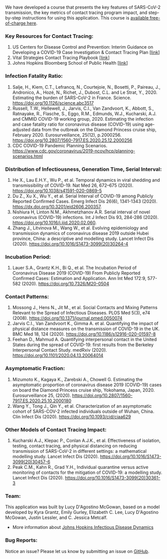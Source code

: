 We have developed a course that presents the key features of SARS-CoV-2 transmission, the key metrics of contact tracing program impact, and step-by-step instructions for using this application. This course is [available free-of-charge here](https://coursera.org/share/23994d39b121158bafd9b2203947fcc6).

### Key Resources for Contact Tracing:

1. US Centers for Disease Control and Prevention: Interim Guidance on Developing a COVID-19 Case Investigation & Contact Tracing Plan [[link](https://www.cdc.gov/coronavirus/2019-ncov/php/contact-tracing/contact-tracing-plan/overview.html)]
2. Vital Strategies Contact Tracing Playbook [[link](https://contacttracingplaybook.resolvetosavelives.org/)]
3. Johns Hopkins Bloomberg School of Public Health [[link](www.jhsph.edu/practice/covid-19-resources/)]

### Infection Fatality Ratio:

1. Salje, H., Kiem, C.T., Lefrancq, N., Courtejoie, N., Bosetti, P., Paireau, J., Andronico, A., Hozé, N., Richet, J., Dubost, C.L. and Le Strat, Y., 2020. Estimating the burden of SARS-CoV-2 in France. Science. https://doi.org/10.1126/science.abc3517  
2. Russell, T.W., Hellewell, J., Jarvis, C.I., Van Zandvoort, K., Abbott, S., Ratnayake, R., Flasche, S., Eggo, R.M., Edmunds, W.J., Kucharski, A.J. and CMMID COVID-19 working group, 2020. Estimating the infection and case fatality ratio for coronavirus disease (COVID-19) using age-adjusted data from the outbreak on the Diamond Princess cruise ship, February 2020. Eurosurveillance, 25(12), p.2000256. https://doi.org/10.2807/1560-7917.ES.2020.25.12.2000256  
3. CDC COVID-19 Pandemic Planning Scenarios. https://www.cdc.gov/coronavirus/2019-ncov/hcp/planning-scenarios.html

### Distribution of Infectiousness, Generation Time, Serial Interval:

1. He X., Lau E.H.Y., Wu P., et al. Temporal dynamics in viral shedding and transmissibility of COVID-19. Nat Med 26, 672–675 (2020). https://doi.org/10.1038/s41591-020-0869-5
2. Du Z., Xu X., Wu Y., et al. Serial Interval of COVID-19 among Publicly Reported Confirmed Cases. Emerg Infect Dis 26(6), 1341-1343 (2020). https://dx.doi.org/10.3201/eid2606.200357.
3. Nishiura H, Linton N.M., Akhmetzhanov A.R. Serial interval of novel coronavirus (COVID-19) infections. Int J Infect Dis 93, 284-286 (2020). https://doi.org/10.1016/j.ijid.2020.02.060.
4. Zhang J., Litvinova M., Wang W., et al. Evolving epidemiology and transmission dynamics of
coronavirus disease 2019 outside Hubei province, China: a descriptive and modelling study. Lancet Infect Dis (2020). https://doi.org/10.1016/S1473-3099(20)30264-4

### Incubation Period:

1. Lauer S.A., Grantz K.H., Bi Q., et al. The Incubation Period of Coronavirus Disease 2019 (COVID-19) From Publicly Reported Confirmed Cases: Estimation and Application. Ann Int Med 172:9, 577-582 (2020). https://doi.org/10.7326/M20-0504

### Contact Patterns:

1. Mossong J., Hens N., Jit M., et al. Social Contacts and Mixing Patterns Relevant to the Spread of Infectious Diseases. PLOS Med 5(3), e74 (2008). https://doi.org/10.1371/journal.pmed.0050074
2. Jarvis C.I., Van Zandvoort K., Gimma A. et al. Quantifying the impact of physical distance measures on the transmission of COVID-19 in the UK. BMC Med 18, 124 (2020). https://doi.org/10.1186/s12916-020-01597-8
3. Feehan D., Mahmud A. Quantifying interpersonal contact in the United States during the spread of COVID-19: first results from the Berkeley Interpersonal Contact Study. medRxiv (2020). https://doi.org/10.1101/2020.04.13.20064014

### Asymptomatic Fraction:

1. Mizumoto K., Kagaya K., Zarebski A., Chowell G. Estimating the asymptomatic proportion of coronavirus disease 2019 (COVID-19) cases on board the Diamond Princess cruise ship, Yokohama, Japan, 2020. Eurosurveillance 25, (2020). https://doi.org/10.2807/1560-7917.ES.2020.25.10.2000180
2. Wang Y., Tong J., Qin Y., et al. Characterization of an asymptomatic cohort of SARS-COV-2 infected individuals outside of Wuhan, China. Clin Infect Dis (2020). https://doi.org/10.1093/cid/ciaa629

### Other Models of Contact Tracing Impact:

1. Kucharski A.J., Klepac P., Conlan A.J.K., et al. Effectiveness of isolation, testing, contact tracing, and physical distancing on reducing transmission of SARS-CoV-2 in different settings: a mathematical modelling study. Lancet Infect Dis (2020). https://doi.org/10.1016/S1473-3099(20)30457-6
2. Peak C.M., Kahn R., Grad Y.H., Individual quarantine versus active monitoring of contacts
for the mitigation of COVID-19: a modelling study. Lancet Infect Dis (2020). https://doi.org/10.1016/S1473-3099(20)30361-3

### Team:

This application was built by Lucy D'Agostino McGowan, based on a model developed by Kyra Grantz, Emily Gurley, Elizabeth C. Lee, Lucy D'Agostino McGowan, Justin Lessler, and C. Jessica Metcalf. 

<!---* More [details on the model can be found here](link).-->
* More information about [Johns Hopkins Infectious Disease Dynamics](http://www.iddynamics.jhsph.edu)

### Bug Reports:

Notice an issue? Please let us know by submitting an issue on [GitHub](https://github.com/HopkinsIDD/ConTESSA/issues).
